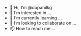 - 👋 Hi, I’m @dopanilkg
- 👀 I’m interested in ...
- 🌱 I’m currently learning ...
- 💞️ I’m looking to collaborate on ...
- 📫 How to reach me ...

<!---
dopanilkg/dopanilkg is a ✨ special ✨ repository because its `README.md` (this file) appears on your GitHub profile.
You can click the Preview link to take a look at your changes.
--->
